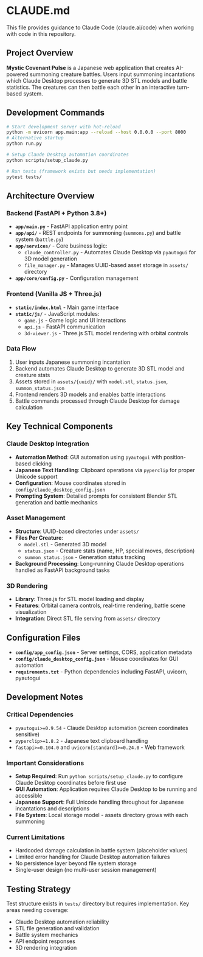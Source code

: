 # CLAUDE.md

This file provides guidance to Claude Code (claude.ai/code) when working with code in this repository.

## Project Overview

**Mystic Covenant Pulse** is a Japanese web application that creates AI-powered summoning creature battles. Users input summoning incantations which Claude Desktop processes to generate 3D STL models and battle statistics. The creatures can then battle each other in an interactive turn-based system.

## Development Commands

```bash
# Start development server with hot-reload
python -m uvicorn app.main:app --reload --host 0.0.0.0 --port 8000
# Alternative startup
python run.py

# Setup Claude Desktop automation coordinates
python scripts/setup_claude.py

# Run tests (framework exists but needs implementation)
pytest tests/
```

## Architecture Overview

### Backend (FastAPI + Python 3.8+)
- **`app/main.py`** - FastAPI application entry point
- **`app/api/`** - REST endpoints for summoning (`summons.py`) and battle system (`battle.py`)
- **`app/services/`** - Core business logic:
  - `claude_controller.py` - Automates Claude Desktop via `pyautogui` for 3D model generation
  - `file_manager.py` - Manages UUID-based asset storage in `assets/` directory
- **`app/core/config.py`** - Configuration management

### Frontend (Vanilla JS + Three.js)
- **`static/index.html`** - Main game interface
- **`static/js/`** - JavaScript modules:
  - `game.js` - Game logic and UI interactions
  - `api.js` - FastAPI communication
  - `3d-viewer.js` - Three.js STL model rendering with orbital controls

### Data Flow
1. User inputs Japanese summoning incantation
2. Backend automates Claude Desktop to generate 3D STL model and creature stats
3. Assets stored in `assets/{uuid}/` with `model.stl`, `status.json`, `summon_status.json`
4. Frontend renders 3D models and enables battle interactions
5. Battle commands processed through Claude Desktop for damage calculation

## Key Technical Components

### Claude Desktop Integration
- **Automation Method**: GUI automation using `pyautogui` with position-based clicking
- **Japanese Text Handling**: Clipboard operations via `pyperclip` for proper Unicode support
- **Configuration**: Mouse coordinates stored in `config/claude_desktop_config.json`
- **Prompting System**: Detailed prompts for consistent Blender STL generation and battle mechanics

### Asset Management
- **Structure**: UUID-based directories under `assets/`
- **Files Per Creature**: 
  - `model.stl` - Generated 3D model
  - `status.json` - Creature stats (name, HP, special moves, description)
  - `summon_status.json` - Generation status tracking
- **Background Processing**: Long-running Claude Desktop operations handled as FastAPI background tasks

### 3D Rendering
- **Library**: Three.js for STL model loading and display
- **Features**: Orbital camera controls, real-time rendering, battle scene visualization
- **Integration**: Direct STL file serving from `assets/` directory

## Configuration Files

- **`config/app_config.json`** - Server settings, CORS, application metadata
- **`config/claude_desktop_config.json`** - Mouse coordinates for GUI automation
- **`requirements.txt`** - Python dependencies including FastAPI, uvicorn, pyautogui

## Development Notes

### Critical Dependencies
- `pyautogui>=0.9.54` - Claude Desktop automation (screen coordinates sensitive)
- `pyperclip>=1.8.2` - Japanese text clipboard handling
- `fastapi>=0.104.0` and `uvicorn[standard]>=0.24.0` - Web framework

### Important Considerations
- **Setup Required**: Run `python scripts/setup_claude.py` to configure Claude Desktop coordinates before first use
- **GUI Automation**: Application requires Claude Desktop to be running and accessible
- **Japanese Support**: Full Unicode handling throughout for Japanese incantations and descriptions
- **File System**: Local storage model - assets directory grows with each summoning

### Current Limitations
- Hardcoded damage calculation in battle system (placeholder values)
- Limited error handling for Claude Desktop automation failures
- No persistence layer beyond file system storage
- Single-user design (no multi-user session management)

## Testing Strategy

Test structure exists in `tests/` directory but requires implementation. Key areas needing coverage:
- Claude Desktop automation reliability
- STL file generation and validation
- Battle system mechanics
- API endpoint responses
- 3D rendering integration